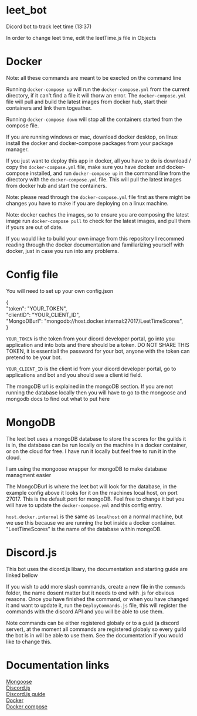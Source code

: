 # leet_bot
Dicord bot to track leet time (13:37)

In order to change leet time, edit the leetTime.js file in Objects  

# Docker
Note: all these commands are meant to be exected on the command line  

Running `docker-compose up` will run the `docker-compose.yml` from the current directory, if it can't find a file it will thorw an error. The `docker-compose.yml` file will pull and build the latest images from docker hub, start their containers and link them togeather.  
 
Running `docker-compose down` will stop all the containers started from the compose file.  

If you are running windows or mac, download docker desktop, on linux install the docker and docker-compose packages from your package manager.  

If you just want to deploy this app in docker, all you have to do is download / copy the `docker-compose.yml` file, make sure you have docker and docker-compose installed, and run `docker-compose up` in the command line from the directory with the `docker-compose.yml` file. This will pull the latest images from docker hub and start the containers.  

Note: please read through the `docker-compose.yml` file first as there might be changes you have to make if you are deploying on a linux machine.   

Note: docker caches the images, so to ensure you are composing the latest image run `docker-compose pull` to check for the latest images, and pull them if yours are out of date.  

If you would like to build your own image from this repository I recommed reading through the docker documentation and familiarizing yourself with docker, just in case you run into any problems.  
# Config file
You will need to set up your own config.json  

{  
    "token": "YOUR_TOKEN",  
    "clientID": "YOUR_CLIENT_ID",  
    "MongoDBurl": "mongodb://host.docker.internal:27017/LeetTimeScores",  
} 

`YOUR_TOKEN` is the token from your dicord developer portal, go into you application and into bots and there should be a token. DO NOT SHARE THIS TOKEN, it is essentiall the password for your bot, anyone with the token can pretend to be your bot.  

`YOUR_CLIENT_ID` is the client id from your dicord developer portal, go to applications and bot and you should see a client id field.  

The mongoDB url is explained in the mongoDB section. If you are not running the database locally then you will have to go to the mongoose and mongodb docs to find out what to put here  

# MongoDB
The leet bot uses a mongoDB database to store the scores for the guilds it is in, the database can be run locally on the machine in a docker container, or on the cloud for free. I have run it locally but feel free to run it in the cloud.  

I am using the mongoose wrapper for mongoDB to make database managment easier  

The MongoDBurl is where the leet bot will look for the database, in the example config above it looks for it on the machines local host, on port 27017. This is the default port for mongoDB. Feel free to change it but you will have to update the `docker-compose.yml` and this config entry.   

`host.docker.internal` is the same as `localhost` on a normal machine, but we use this because we are running the bot inside a docker container. "LeetTimeScores" is the name of the database within mongoDB.  

# Discord.js
This bot uses the dicord.js libary, the documentation and starting guide are linked bellow  

If you wish to add more slash commands, create a new file in the `commands` folder, the name dosent matter but it needs to end with .js for obvious reasons. Once you have finished the command, or when you have changed it and want to update it, run the `DeployCommands.js` file, this will register the commands with the discord API and you will be able to use them.  

Note commands can be either registered globaly or to a guid (a discord server), at the moment all commands are registered globaly so every guild the bot is in will be able to use them. See the documentation if you would like to change this.  

# Documentation links
[Mongoose](https://mongoosejs.com/)  
[Discord.js](https://discord.js.org/#/)  
[Discord.js guide](https://discordjs.guide/#before-you-begin)  
[Docker](https://docs.docker.com/)  
[Docker compose](https://docs.docker.com/compose/)  